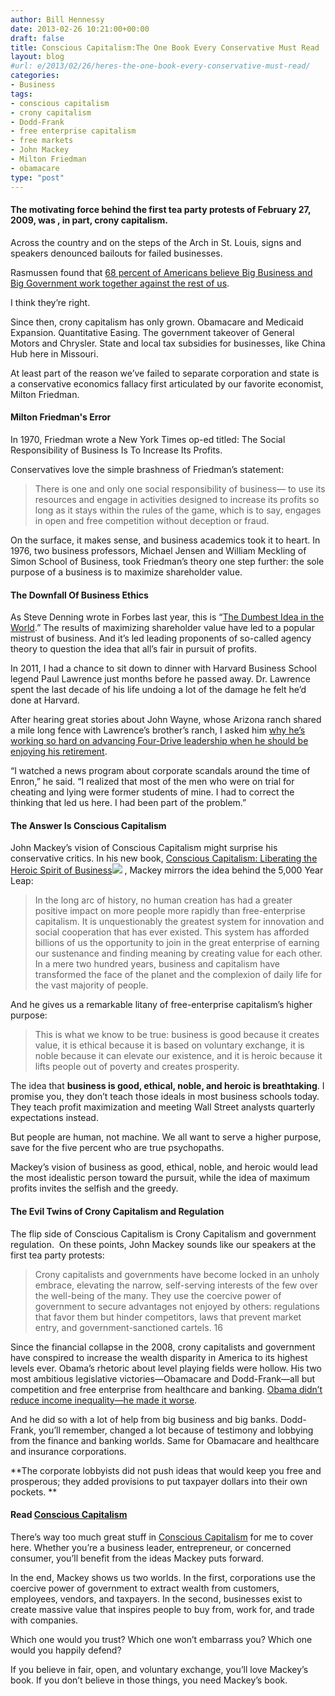 ```yaml
---
author: Bill Hennessy
date: 2013-02-26 10:21:00+00:00
draft: false
title: Conscious Capitalism:The One Book Every Conservative Must Read
layout: blog
#url: e/2013/02/26/heres-the-one-book-every-conservative-must-read/
categories:
- Business
tags:
- conscious capitalism
- crony capitalism
- Dodd-Frank
- free enterprise capitalism
- free markets
- John Mackey
- Milton Friedman
- obamacare
type: "post"
---
```


#### The motivating force behind the first tea party protests of February 27, 2009, was , in part, crony capitalism.


Across the country and on the steps of the Arch in St. Louis, signs and speakers denounced bailouts for failed businesses.

Rasmussen found that [68 percent of Americans believe Big Business and Big Government work together against the rest of us](https://www.rasmussenreports.com/public_content/politics/general_politics/february_2011/68_believe_government_and_big_business_work_together_against_the_rest_of_us).

I think they’re right.

Since then, crony capitalism has only grown. Obamacare and Medicaid Expansion. Quantitative Easing. The government takeover of General Motors and Chrysler. State and local tax subsidies for businesses, like China Hub here in Missouri.

At least part of the reason we’ve failed to separate corporation and state is a conservative economics fallacy first articulated by our favorite economist, Milton Friedman.


#### Milton Friedman's Error


In 1970, Friedman wrote a New York Times op-ed titled: The Social Responsibility of Business Is To Increase Its Profits.

Conservatives love the simple brashness of Friedman’s statement:


> There is one and only one social responsibility of business— to use its resources and engage in activities designed to increase its profits so long as it stays within the rules of the game, which is to say, engages in open and free competition without deception or fraud.


On the surface, it makes sense, and business academics took it to heart. In 1976, two business professors, Michael Jensen and William Meckling of Simon School of Business, took Friedman’s theory one step further: the sole purpose of a business is to maximize shareholder value.


#### The Downfall Of Business Ethics


As Steve Denning wrote in Forbes last year, this is “[The Dumbest Idea in the World](https://www.forbes.com/sites/stevedenning/2011/11/28/maximizing-shareholder-value-the-dumbest-idea-in-the-world/).” The results of maximizing shareholder value have led to a popular mistrust of business. And it’s led leading proponents of so-called agency theory to question the idea that all’s fair in pursuit of profits.

In 2011, I had a chance to sit down to dinner with Harvard Business School legend Paul Lawrence just months before he passed away. Dr. Lawrence spent the last decade of his life undoing a lot of the damage he felt he’d done at Harvard.

After hearing great stories about John Wayne, whose Arizona ranch shared a mile long fence with Lawrence’s brother’s ranch, I asked him [why he’s working so hard on advancing Four-Drive leadership when he should be enjoying his retirement](https://hbswk.hbs.edu/item/2543.html).

“I watched a news program about corporate scandals around the time of Enron,” he said. “I realized that most of the men who were on trial for cheating and lying were former students of mine. I had to correct the thinking that led us here. I had been part of the problem.”


#### The Answer Is Conscious Capitalism


John Mackey’s vision of Conscious Capitalism might surprise his conservative critics. In his new book, [Conscious Capitalism: Liberating the Heroic Spirit of Business](https://www.amazon.com/gp/product/1422144208/ref=as_li_ss_tl?ie=UTF8&camp=1789&creative=390957&creativeASIN=1422144208&linkCode=as2&tag=hennesssview-20)![](https://www.assoc-amazon.com/e/ir?t=hennesssview-20&l=as2&o=1&a=1422144208)
, Mackey mirrors the idea behind the 5,000 Year Leap:


> In the long arc of history, no human creation has had a greater positive impact on more people more rapidly than free-enterprise capitalism. It is unquestionably the greatest system for innovation and social cooperation that has ever existed. This system has afforded billions of us the opportunity to join in the great enterprise of earning our sustenance and finding meaning by creating value for each other. In a mere two hundred years, business and capitalism have transformed the face of the planet and the complexion of daily life for the vast majority of people.


And he gives us a remarkable litany of free-enterprise capitalism’s higher purpose:


> This is what we know to be true: business is good because it creates value, it is ethical because it is based on voluntary exchange, it is noble because it can elevate our existence, and it is heroic because it lifts people out of poverty and creates prosperity.


The idea that **business is good, ethical, noble, and heroic is breathtaking**. I promise you, they don’t teach those ideals in most business schools today. They teach profit maximization and meeting Wall Street analysts quarterly expectations instead.

But people are human, not machine. We all want to serve a higher purpose, save for the five percent who are true psychopaths.

Mackey’s vision of business as good, ethical, noble, and heroic would lead the most idealistic person toward the pursuit, while the idea of maximum profits invites the selfish and the greedy.


#### The Evil Twins of Crony Capitalism and Regulation


The flip side of Conscious Capitalism is Crony Capitalism and government regulation.  On these points, John Mackey sounds like our speakers at the first tea party protests:


> Crony capitalists and governments have become locked in an unholy embrace, elevating the narrow, self-serving interests of the few over the well-being of the many. They use the coercive power of government to secure advantages not enjoyed by others: regulations that favor them but hinder competitors, laws that prevent market entry, and government-sanctioned cartels. 16


Since the financial collapse in the 2008, crony capitalists and government have conspired to increase the wealth disparity in America to its highest levels ever. Obama’s rhetoric about level playing fields were hollow. His two most ambitious legislative victories—Obamacare and Dodd-Frank—all but competition and free enterprise from healthcare and banking. [Obama didn’t reduce income inequality—he made it worse](https://www.forbes.com/sites/frederickallen/2012/10/02/how-income-inequality-is-damaging-the-u-s/).

And he did so with a lot of help from big business and big banks. Dodd-Frank, you’ll remember, changed a lot because of testimony and lobbying from the finance and banking worlds. Same for Obamacare and healthcare and insurance corporations.

**The corporate lobbyists did not push ideas that would keep you free and prosperous; they added provisions to put taxpayer dollars into their own pockets. **




#### Read [Conscious Capitalism](https://www.amazon.com/gp/product/1422144208/ref=as_li_ss_tl?ie=UTF8&camp=1789&creative=390957&creativeASIN=1422144208&linkCode=as2&tag=hennesssview-20)


There’s way too much great stuff in [Conscious Capitalism](https://www.amazon.com/gp/product/1422144208/ref=as_li_ss_tl?ie=UTF8&camp=1789&creative=390957&creativeASIN=1422144208&linkCode=as2&tag=hennesssview-20) for me to cover here. Whether you’re a business leader, entrepreneur, or concerned consumer, you’ll benefit from the ideas Mackey puts forward.

In the end, Mackey shows us two worlds. In the first, corporations use the coercive power of government to extract wealth from customers, employees, vendors, and taxpayers. In the second, businesses exist to create massive value that inspires people to buy from, work for, and trade with companies.

Which one would you trust? Which one won’t embarrass you? Which one would you happily defend?

If you believe in fair, open, and voluntary exchange, you’ll love Mackey’s book. If you don’t believe in those things, you need Mackey’s book.

